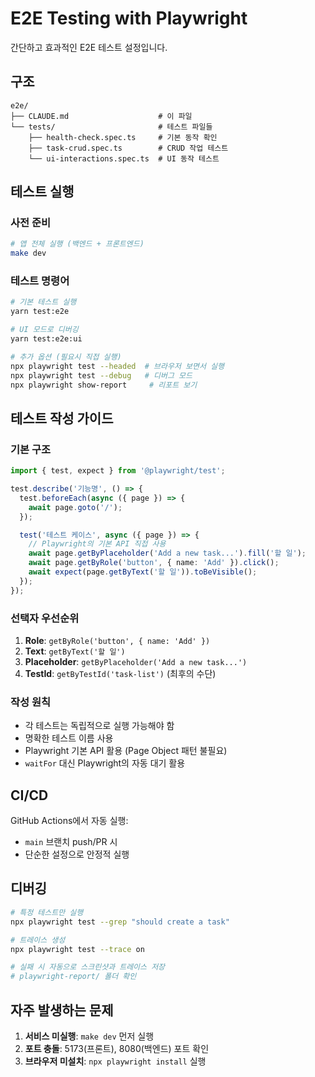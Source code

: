 # E2E Testing with Playwright

간단하고 효과적인 E2E 테스트 설정입니다.

## 구조

```
e2e/
├── CLAUDE.md                    # 이 파일
└── tests/                       # 테스트 파일들
    ├── health-check.spec.ts     # 기본 동작 확인
    ├── task-crud.spec.ts        # CRUD 작업 테스트
    └── ui-interactions.spec.ts  # UI 동작 테스트
```

## 테스트 실행

### 사전 준비
```bash
# 앱 전체 실행 (백엔드 + 프론트엔드)
make dev
```

### 테스트 명령어
```bash
# 기본 테스트 실행
yarn test:e2e

# UI 모드로 디버깅
yarn test:e2e:ui

# 추가 옵션 (필요시 직접 실행)
npx playwright test --headed  # 브라우저 보면서 실행
npx playwright test --debug   # 디버그 모드
npx playwright show-report     # 리포트 보기
```

## 테스트 작성 가이드

### 기본 구조
```typescript
import { test, expect } from '@playwright/test';

test.describe('기능명', () => {
  test.beforeEach(async ({ page }) => {
    await page.goto('/');
  });

  test('테스트 케이스', async ({ page }) => {
    // Playwright의 기본 API 직접 사용
    await page.getByPlaceholder('Add a new task...').fill('할 일');
    await page.getByRole('button', { name: 'Add' }).click();
    await expect(page.getByText('할 일')).toBeVisible();
  });
});
```

### 선택자 우선순위
1. **Role**: `getByRole('button', { name: 'Add' })`
2. **Text**: `getByText('할 일')`
3. **Placeholder**: `getByPlaceholder('Add a new task...')`
4. **TestId**: `getByTestId('task-list')` (최후의 수단)

### 작성 원칙
- 각 테스트는 독립적으로 실행 가능해야 함
- 명확한 테스트 이름 사용
- Playwright 기본 API 활용 (Page Object 패턴 불필요)
- `waitFor` 대신 Playwright의 자동 대기 활용

## CI/CD

GitHub Actions에서 자동 실행:
- `main` 브랜치 push/PR 시
- 단순한 설정으로 안정적 실행

## 디버깅

```bash
# 특정 테스트만 실행
npx playwright test --grep "should create a task"

# 트레이스 생성
npx playwright test --trace on

# 실패 시 자동으로 스크린샷과 트레이스 저장
# playwright-report/ 폴더 확인
```

## 자주 발생하는 문제

1. **서비스 미실행**: `make dev` 먼저 실행
2. **포트 충돌**: 5173(프론트), 8080(백엔드) 포트 확인
3. **브라우저 미설치**: `npx playwright install` 실행